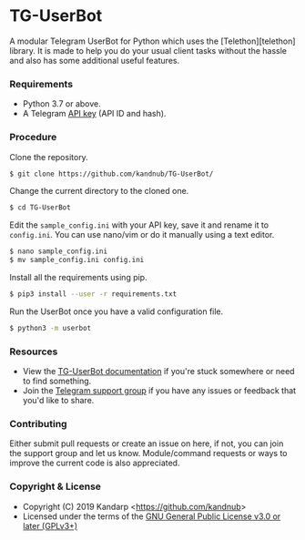 # TG-UserBot

A modular Telegram UserBot for Python which uses the [Telethon][telethon] library. It is made to help you do your usual client tasks without the hassle and also has some additional useful features.

### Requirements

- Python 3.7 or above.
- A Telegram [API key][tg-apps] (API ID and hash).

### Procedure

Clone the repository.

```sh
$ git clone https://github.com/kandnub/TG-UserBot/
```

Change the current directory to the cloned one.

```sh
$ cd TG-UserBot
```

Edit the ``sample_config.ini`` with your API key, save it and rename it to ``config.ini``.
You can use nano/vim or do it manually using a text editor.

```sh
$ nano sample_config.ini
$ mv sample_config.ini config.ini
```

Install all the requirements using pip.

```sh
$ pip3 install --user -r requirements.txt
```

Run the UserBot once you have a valid configuration file.

```sh
$ python3 -m userbot
```

### Resources

- View the [TG-UserBot documentation][docs] if you're stuck somewhere or need to find something.
- Join the [Telegram support group][support] if you have any issues or feedback that you'd like to share.

### Contributing

Either submit pull requests or create an issue on here, if not, you can join the support group and let us know. Module/command requests or ways to improve the current code is also appreciated.

### Copyright & License

- Copyright (C) 2019 Kandarp <<https://github.com/kandnub>>
- Licensed under the terms of the [GNU General Public License v3.0 or later (GPLv3+)](LICENSE)

[//]: # (Comment)
   [pyrogram]: <https://github.com/LonamiWebs/Telethon/>
   [tg-apps]: <https://my.telegram.org/apps>
   [docs]: <https://tg-userbot.readthedocs.io>
   [support]: <https://t.me/tg_userbot_support>